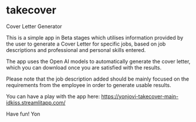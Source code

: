 # takecover
Cover Letter Generator

This is a simple app in Beta stages which utilises information provided by the user to generate a Cover Letter for specific jobs, based on job descriptions and professional and personal skills entered.

The app uses the Open AI models to automatically generate the cover letter, which you can download once you are satisfied with the results.

Please note that the job description added should be mainly focused on the requirements from the employee in order to generate usable results.

You can have a play with the app here: https://yonjovi-takecover-main-idkiss.streamlitapp.com/

Have fun!
Yon
